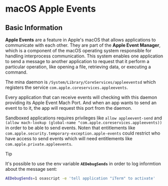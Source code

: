 # macOS Apple Events


## Basic Information

**Apple Events** are a feature in Apple's macOS that allows applications to communicate with each other. They are part of the **Apple Event Manager**, which is a component of the macOS operating system responsible for handling interprocess communication. This system enables one application to send a message to another application to request that it perform a particular operation, like opening a file, retrieving data, or executing a command.

The mina daemon is `/System/Library/CoreServices/appleeventsd` which registers the service `com.apple.coreservices.appleevents`.

Every application that can receive events will checking with this daemon providing its Apple Event Mach Port. And when an app wants to send an event to to it, the app will request this port from the daemon.

Sandboxed applications requires privileges like `allow appleevent-send` and `(allow mach-lookup (global-name "com.apple.coreservices.appleevents))` in order to be able to send events. Noten that entitlements like `com.apple.security.temporary-exception.apple-events` could restrict who have access to send events which will need entitlements like `com.apple.private.appleevents`.

> [!TIP]
> It's possible to use the env variable **`AEDebugSends`** in order to log informtion about the message sent:
>
> ```bash
> AEDebugSends=1 osascript -e 'tell application "iTerm" to activate'
> ```



